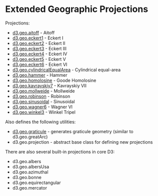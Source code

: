 # Extended Geographic Projections

Projections:

* [d3.geo.aitoff](http://bl.ocks.org/3682698) - Aitoff
* [d3.geo.eckert1](http://bl.ocks.org/3717369) - Eckert I
* [d3.geo.eckert2](http://bl.ocks.org/3717378) - Eckert II
* [d3.geo.eckert3](http://bl.ocks.org/3717379) - Eckert III
* [d3.geo.eckert4](http://bl.ocks.org/3718612) - Eckert IV
* [d3.geo.eckert5](http://bl.ocks.org/3717382) - Eckert V
* [d3.geo.eckert6](http://bl.ocks.org/3718617) - Eckert VI
* [d3.geo.cylindricalEqualArea](http://bl.ocks.org/3712408) - Cylindrical equal-area
* [d3.geo.hammer](http://bl.ocks.org/3712397) - Hammer
* [d3.geo.homolosine](http://bl.ocks.org/3718260) - Goode Homolosine
* [d3.geo.kavrayskiy7](http://bl.ocks.org/3710082) - Kavrayskiy VII
* [d3.geo.mollweide](http://bl.ocks.org/3717899) - Mollweide
* [d3.geo.robinson](http://bl.ocks.org/3710566) - Robinson
* [d3.geo.sinusoidal](http://bl.ocks.org/3712399) - Sinusoidal
* [d3.geo.wagner6](http://bl.ocks.org/3710148) - Wagner VI
* [d3.geo.winkel3](http://bl.ocks.org/3682676) - Winkel Tripel

Also defines the following utilities:

* [d3.geo.graticule](http://bl.ocks.org/3664049) - generates graticule geometry (similar to d3.geo.greatArc)
* d3.geo.projection - abstract base class for defining new projections

There are also several built-in projections in core D3:

* d3.geo.albers
* d3.geo.albersUsa
* d3.geo.azimuthal
* d3.geo.bonne
* d3.geo.equirectangular
* d3.geo.mercator
